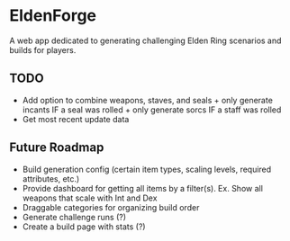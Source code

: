 # EldenForge

A web app dedicated to generating challenging Elden Ring scenarios and builds for players.

## TODO
- Add option to combine weapons, staves, and seals + only generate incants IF a seal was rolled + only generate sorcs IF a staff was rolled
- Get most recent update data

## Future Roadmap

-   Build generation config (certain item types, scaling levels, required attributes, etc.)
-   Provide dashboard for getting all items by a filter(s). Ex. Show all weapons that scale with Int and Dex
-   Draggable categories for organizing build order
-   Generate challenge runs (?)
-   Create a build page with stats (?)
